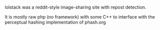 lolstack was a reddit-style image-sharing site with repost detection.

It is mostly raw php (no framework) with some C++ to interface with the perceptual hashing implementation of phash.org


